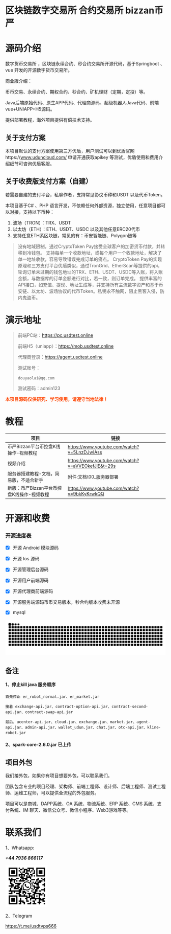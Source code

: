 # 区块链数字交易所 合约交易所 bizzan币严

# 源码介绍

数字货币交易所 ，区块链永续合约、秒合约交易所开源代码，基于Springboot 、vue 开发的开源数字货币交易所。

商业版介绍：

币币交易、永续合约、期权合约、秒合约、矿机理财（定期，定投）等。

Java后端原始代码、原生APP代码、代理商源码、超级机器人Java代码、前端vue+UNIAPP+H5源码。

提供部署教程，海外项目提供有偿技术支持。

## 关于支付方案

本项目默认的支付方案使用第三方优盾，用户测试可以到优盾官网https://www.uduncloud.com/ 申请开通获取apikey 等测试，优盾使用和费用介绍细节可咨询优盾客服。

## 关于收费版支付方案（自建）

若需要自建的支付平台，私聊作者，支持常见协议币种和USDT 以及代币Token。

本项目基于C# 、PHP 语言开发，不依赖任何外部资源，独立使用，任意项目都可以对接，支持以下币种：
1. 波场（TRON）：TRX、USDT
2. 以太坊（ETH）：ETH、USDT、USDC 以及其他任意ERC20代币
3. 支持任意ETH系区块链，常见的有：币安智能链、Polygon链等

> 没有地域限制，通过CryptoToken Pay接受全球客户的加密货币付款，并转移到冷钱包。
> 支持每单一个收款地址，或每个用户一个收款地址，解决了单一地址收款，容易导致错误完成订单的痛点。
> CryptoToken Pay的实现原理和三方支付平台优盾类似，通过TronGrid、EtherScan等提供的api，轮询订单未过期的钱包地址的TRX、ETH、USDT、USDC等入账，将入账金额，与数据库的订单金额进行对比，若一致，则订单完成。
> 提供丰富的API接口，如充值、提现、地址生成等，并支持所有主流数字资产和基于币安链、以太坊、波场协议的代币Token。私钥永不触网，阻止黑客入侵，防内鬼盗币。



# 演示地址

> 前端PC站：https://pc.usdtest.online
>
> 前端H5（uniapp）：https://mob.usdtest.online
>
> 代理商登录：https://agent.usdtest.online
>
> 测试账号：
>
> ```
> douyaolai@qq.com
> ```
>
> 测试密码：admin123

**<font color=OrangeRed>本项目源码仅供研究、学习使用，请遵守当地法律！</font>**



# 教程

| 项目                                    | 链接                                              |
| --------------------------------------- | ------------------------------------------------- |
| 币严Bizzan平台币控盘K线操作-视频教程    | https://www.youtube.com/watch?v=5LnzDJwIAss       |
| 视频介绍                                | https://www.youtube.com/watch?v=aVVEOkefJlE&t=29s |
| 服务器搭建教程-文档，简易版，不适合新手 | 附件:文档\00_服务器部署                           |
| 新版：币严Bizzan平台币控盘K线操作-视频教程 | https://www.youtube.com/watch?v=9bkKyKrwkQQ  |


# 开源和收费



### 开源进度表

- [x] 开源 Android 模块源码
- [x] 开源 Ios 源码
- [x] 开源管理后台源码
- [x] 开源用户前端源码
- [x] 开源代理商前端源码
- [x] 开源服务端源码币币交易版本，秒合约版本收费未开源
- [x] mysql



![find YOU](https://raw.githubusercontent.com/BEPb/BEPb/output/github-contribution-grid-snake.svg)



## 备注

#### 1、停止kill java 服务顺序

`首先停止 er_robot_normal.jar、er_market.jar`

`接着 exchange-api.jar、contract-option-api.jar、contract-second-api.jar、contract-swap-api.jar`

`最后，ucenter-api.jar、cloud.jar、exchange.jar、market.jar、agent-api.jar、admin-api.jar、wallet_udun.jar、chat.jar、otc-api.jar、kline-robot.jar`

#### 2、spark-core-2.6.0.jar 已上传

## 项目外包

我们接外包，如果你有项目想要外包，可以联系我们。

团队包含专业的项目经理、架构师、前端工程师、设计师、后端工程师、测试工程师、运维工程师，可以提供全流程的外包服务。

项目可以是商城、DAPP系统、OA 系统、物流系统、ERP 系统、CMS 系统、支付系统、IM 聊天、微信公众号、微信小程序、Web3游戏等等。

# 联系我们

1、Whatsapp: 

***‪+44 7936 866117‬***

<img src="https://raw.githubusercontent.com/bizzancoin/btc-eth-fil-contract-Exchange---ztuo/master/img/whatsapp.png" alt="whatsapp" style="zoom: 33%;" />

2、Telegram

https://t.me/usdtvps666

